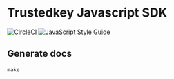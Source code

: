 # Trustedkey Javascript SDK

[![CircleCI](https://circleci.com/gh/trustedkey/trustedkey.js.svg?style=svg)](https://circleci.com/gh/trustedkey/trustedkey.js)
[![JavaScript Style Guide](https://img.shields.io/badge/code_style-standard-brightgreen.svg)](https://standardjs.com)


## Generate docs
```
make
```
